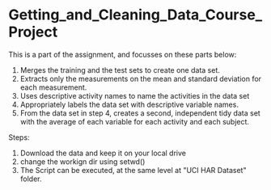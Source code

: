 # Getting_and_Cleaning_Data_Course_Project

This is a part of the assignment, and focusses on these parts below:

1. Merges the training and the test sets to create one data set.
2. Extracts only the measurements on the mean and standard deviation for each measurement.
3. Uses descriptive activity names to name the activities in the data set
4. Appropriately labels the data set with descriptive variable names.
5. From the data set in step 4, creates a second, independent tidy data set with the average of each variable for each activity and each subject.


Steps:

1. Download the data and keep it on your local drive
2. change the workign dir using setwd(<path to this location where u have downloaded expanded the downloaded file>)
3. The Script can be executed, at the same level at "UCI HAR Dataset" folder.
